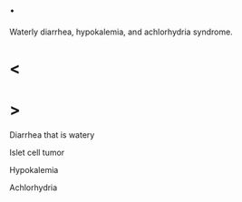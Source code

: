 # .

Waterly diarrhea, hypokalemia, and achlorhydria syndrome.

# <

# >

Diarrhea that is watery

Islet cell tumor

Hypokalemia

Achlorhydria
